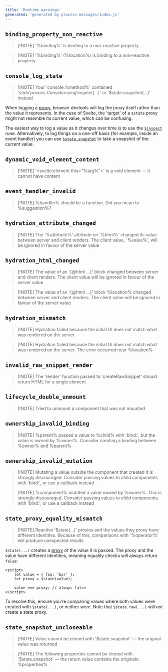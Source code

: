 ```yaml
---
title: 'Runtime warnings'
generated: 'generated by process-messages/index.js'
---
```


## `binding_property_non_reactive`

> [!NOTE] '%binding%' is binding to a non-reactive property

> [!NOTE] '%binding%' (%location%) is binding to a non-reactive property

## `console_log_state`

> [!NOTE] Your 'console.%method%' contained '$state' proxies. Consider using '$inspect(...)' or '$state.snapshot(...)' instead

When logging a [proxy](https://developer.mozilla.org/en-US/docs/Web/JavaScript/Reference/Global_Objects/Proxy), browser devtools will log the proxy itself rather than the value it represents. In the case of Svelte, the 'target' of a `$state` proxy might not resemble its current value, which can be confusing.

The easiest way to log a value as it changes over time is to use the [`$inspect`](https://svelte-5-preview.vercel.app/docs/runes#$inspect) rune. Alternatively, to log things on a one-off basis (for example, inside an event handler) you can use [`$state.snapshot`](https://svelte-5-preview.vercel.app/docs/runes#$state-snapshot) to take a snapshot of the current value.

## `dynamic_void_element_content`

> [!NOTE] '\<svelte:element this="%tag%">' is a void element — it cannot have content

## `event_handler_invalid`

> [!NOTE] %handler% should be a function. Did you mean to %suggestion%?

## `hydration_attribute_changed`

> [!NOTE] The '%attribute%' attribute on '%html%' changed its value between server and client renders. The client value, '%value%', will be ignored in favour of the server value

## `hydration_html_changed`

> [!NOTE] The value of an '{@html ...}' block changed between server and client renders. The client value will be ignored in favour of the server value

> [!NOTE] The value of an '{@html ...}' block %location% changed between server and client renders. The client value will be ignored in favour of the server value

## `hydration_mismatch`

> [!NOTE] Hydration failed because the initial UI does not match what was rendered on the server

> [!NOTE] Hydration failed because the initial UI does not match what was rendered on the server. The error occurred near %location%

## `invalid_raw_snippet_render`

> [!NOTE] The 'render' function passed to 'createRawSnippet' should return HTML for a single element

## `lifecycle_double_unmount`

> [!NOTE] Tried to unmount a component that was not mounted

## `ownership_invalid_binding`

> [!NOTE] %parent% passed a value to %child% with 'bind:', but the value is owned by %owner%. Consider creating a binding between %owner% and %parent%

## `ownership_invalid_mutation`

> [!NOTE] Mutating a value outside the component that created it is strongly discouraged. Consider passing values to child components with 'bind:', or use a callback instead

> [!NOTE] %component% mutated a value owned by %owner%. This is strongly discouraged. Consider passing values to child components with 'bind:', or use a callback instead

## `state_proxy_equality_mismatch`

> [!NOTE] Reactive '$state(...)' proxies and the values they proxy have different identities. Because of this, comparisons with '%operator%' will produce unexpected results

`$state(...)` creates a [proxy](https://developer.mozilla.org/en-US/docs/Web/JavaScript/Reference/Global_Objects/Proxy) of the value it is passed. The proxy and the value have different identities, meaning equality checks will always return `false`:

```svelte
<script>
	let value = { foo: 'bar' };
	let proxy = $state(value);

	value === proxy; // always false
</script>
```

To resolve this, ensure you're comparing values where both values were created with `$state(...)`, or neither were. Note that `$state.raw(...)` will _not_ create a state proxy.

## `state_snapshot_uncloneable`

> [!NOTE] Value cannot be cloned with '$state.snapshot' — the original value was returned

> [!NOTE] The following properties cannot be cloned with '$state.snapshot' — the return value contains the originals:
%properties%
